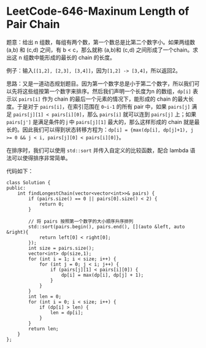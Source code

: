 # LeetCode-646-Maxinum Length of Pair Chain
题意：给出 n 组数，每组有两个数，第一个数总是比第二个数字小。如果两组数 (a,b) 和 (c,d) 之间，有 b < c，那么就称 (a,b)和 (c,d) 之间形成了一个chain。求出这 n 组数中能形成的最长的 chain 的长度。

例子：输入`[[1,2], [2,3], [3,4]]`，因为`[1,2] -> [3,4]`，所以返回2。

思路：又是一道动态规划题目。因为第一个数字总是小于第二个数字，所以我们可以先将这些组按第一个数字来排序。然后我们声明一个长度为n 的数组，`dp[i]` 表示以 `pairs[i]` 作为 chain 的最后一个元素的情况下，能形成的 chain 的最大长度。于是对于 `pairs[i]`，在索引范围在 `0~i-1` 的所有 pair 中，如果 `pairs[j]` 满足 `pairs[j][1] < pairs[i][0]`，那么 `pairs[i]` 就可以连到 `pairs[j]` 上；如果 `pairs[j']` 是满足条件的 j 中 `pairs[j][1]` 最大的，那么这样形成的 chain 就是最长的。因此我们可以得到状态转移方程为：`dp[i] = {max(dp[i], dp[j]+1), j >= 0 && j < i, pairs[j][0] < pairs[i][0]}`。

在排序时，我们可以使用 `std::sort` 并传入自定义的比较函数，配合 lambda 语法可以使得排序非常简单。

代码如下：

```
class Solution {
public:
    int findLongestChain(vector<vector<int>>& pairs) {
        if (pairs.size() == 0 || pairs[0].size() < 2) {
            return 0;
        }
        
        // 将 pairs 按照第一个数字的大小顺序升序排列
        std::sort(pairs.begin(), pairs.end(), [](auto &left, auto &right){
            return left[0] < right[0];
        });
        int size = pairs.size();
        vector<int> dp(size,1);
        for (int i = 1; i < size; i++) {
            for (int j = 0; j < i; j++) {
                if (pairs[j][1] < pairs[i][0]) {
                    dp[i] = max(dp[i], dp[j] + 1);
                }
            }
        }
        int len = 0;
        for (int i = 0; i < size; i++) {
            if (dp[i] > len) {
                len = dp[i];
            }
        }
        return len;
    }
};
```


